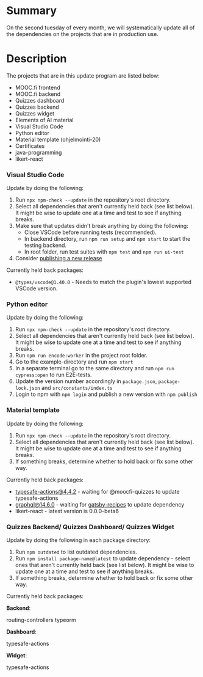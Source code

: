 # Summary
[summary]: #summary

On the second tuesday of every month, we will systematically update all of the dependencies on the projects that are in production use.

# Description
[description]: #description

The projects that are in this update program are listed below:

* MOOC.fi frontend
* MOOC.fi backend
* Quizzes dashboard
* Quizzes backend
* Quizzes widget
* Elements of AI material
* Visual Studio Code
* Python editor
* Material template (ohjelmointi-20)
* Certificates
* java-programming
* likert-react

### Visual Studio Code

Update by doing the following:
1. Run `npx npm-check --update` in the repository's root directory.
2. Select all dependencies that aren't currently held back (see list below). It might be wise to update one at a time and test to see if anything breaks.
3. Make sure that updates didn't break anything by doing the following:
   * Close VSCode before running tests (recommended).
   * In backend directory, run `npm run setup` and `npm start` to start the testing backend.
   * In root folder, run test suites with `npm test` and `npm run ui-test`
4. Consider [publishing a new release](https://github.com/rage/tmc-vscode/blob/master/docs/publish.md)

Currently held back packages:
* `@types/vscode@1.40.0` - Needs to match the plugin's lowest supported VSCode version.

### Python editor

Update by doing the following:
1. Run `npx npm-check --update` in the repository's root directory.
2. Select all dependencies that aren't currently held back (see list below). It might be wise to update one at a time and test to see if anything breaks.
3. Run `npm run encode:worker` in the project root folder.
4. Go to the example-directory and run `npm start`
5. In a separate terminal go to the same directory and run `npm run cypress:open` to run E2E-tests.
6. Update the version number accordingly in `package.json`, `package-lock.json` and `src/constants/index.ts`
7. Login to npm with `npm login` and publish a new version with `npm publish`

### Material template

Update by doing the following:
1. Run `npx npm-check --update` in the repository's root directory.
2. Select all dependencies that aren't currently held back (see list below). It might be wise to update one at a time and test to see if anything breaks.
3. If something breaks, determine whether to hold back or fix some other way.

Currently held back packages:
* typesafe-actions@4.4.2 - waiting for @moocfi-quizzes to update typesafe-actions
* graphql@14.6.0 - waiting for [gatsby-recipes](https://github.com/gatsbyjs/gatsby/blob/master/packages/gatsby-recipes/package.json) to update dependency
* likert-react - latest version is 0.0.0-beta6

### Quizzes Backend/ Quizzes Dashboard/ Quizzes Widget

Update by doing the following in each package directory:
1. Run `npm outdated` to list outdated dependencies.
2. Run `npm install package-name@latest` to update dependency - select ones that aren't currently held back (see list below). It might be wise to update one at a time and test to see if anything breaks.
3. If something breaks, determine whether to hold back or fix some other way.

Currently held back packages:

**Backend**:

routing-controllers
typeorm

**Dashboard**:

typesafe-actions

**Widget**:

typesafe-actions



